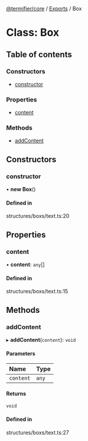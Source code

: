 [@termifier/core](../README.md) / [Exports](../modules.md) / Box

# Class: Box

## Table of contents

### Constructors

- [constructor](Box.md#constructor)

### Properties

- [content](Box.md#content)

### Methods

- [addContent](Box.md#addcontent)

## Constructors

### constructor

• **new Box**()

#### Defined in

structures/boxs/text.ts:20

## Properties

### content

• **content**: `any`[]

#### Defined in

structures/boxs/text.ts:15

## Methods

### addContent

▸ **addContent**(`content`): `void`

#### Parameters

| Name | Type |
| :------ | :------ |
| `content` | `any` |

#### Returns

`void`

#### Defined in

structures/boxs/text.ts:27

